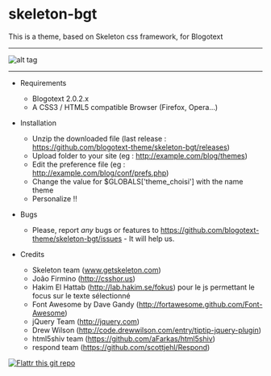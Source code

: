 skeleton-bgt
============

This is a theme, based on Skeleton css framework, for Blogotext

---

![alt tag](http://www.xoofoo.org/uploads/thm_blogotext/skeleton-bgt.png)

---

- Requirements
  * Blogotext 2.0.2.x
  * A CSS3 / HTML5 compatible Browser (Firefox, Opera…)

- Installation
  * Unzip the downloaded file (last release : https://github.com/blogotext-theme/skeleton-bgt/releases)
  * Upload folder to your site (eg : http://example.com/blog/themes)
  * Edit the preference file  (eg : http://example.com/blog/conf/prefs.php)
  * Change the value for $GLOBALS['theme_choisi'] with the name theme
  * Personalize !!

- Bugs
  * Please, report *any* bugs or features to https://github.com/blogotext-theme/skeleton-bgt/issues - It will help us.
  
- Credits
  * Skeleton team (www.getskeleton.com)
  * João Firmino (http://csshor.us)
  * Hakim El Hattab (http://lab.hakim.se/fokus) pour le js permettant le focus sur le texte sélectionné
  * Font Awesome by Dave Gandy (http://fortawesome.github.com/Font-Awesome)
  * jQuery Team (http://jquery.com)
  * Drew Wilson (http://code.drewwilson.com/entry/tiptip-jquery-plugin)
  * html5shiv team (https://github.com/aFarkas/html5shiv)
  * respond team (https://github.com/scottjehl/Respond)


 [![Flattr this git repo](http://api.flattr.com/button/flattr-badge-large.png)](http://flattr.com/thing/734525/Blogotext)
